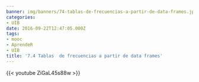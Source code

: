 ```yaml
---
banner: img/banners/74-tablas-de-frecuencias-a-partir-de-data-frames.jpg
categories:
- UIB
date: 2016-09-22T12:47:05.000Z
tags:
- mooc
- AprendeR
- UIB
title: '7.4 Tablas  de frecuencias a partir de data frames'
---
```




{{< youtube ZiGaL45s88w >}}
